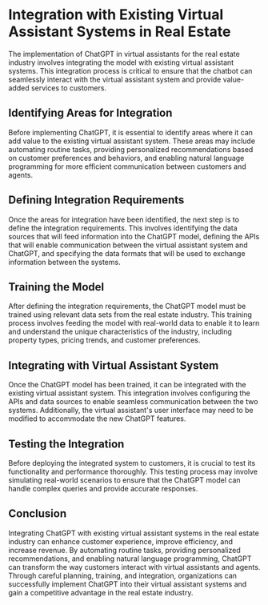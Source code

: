 Integration with Existing Virtual Assistant Systems in Real Estate
==============================================================================================================================================

The implementation of ChatGPT in virtual assistants for the real estate industry involves integrating the model with existing virtual assistant systems. This integration process is critical to ensure that the chatbot can seamlessly interact with the virtual assistant system and provide value-added services to customers.

Identifying Areas for Integration
---------------------------------

Before implementing ChatGPT, it is essential to identify areas where it can add value to the existing virtual assistant system. These areas may include automating routine tasks, providing personalized recommendations based on customer preferences and behaviors, and enabling natural language programming for more efficient communication between customers and agents.

Defining Integration Requirements
---------------------------------

Once the areas for integration have been identified, the next step is to define the integration requirements. This involves identifying the data sources that will feed information into the ChatGPT model, defining the APIs that will enable communication between the virtual assistant system and ChatGPT, and specifying the data formats that will be used to exchange information between the systems.

Training the Model
------------------

After defining the integration requirements, the ChatGPT model must be trained using relevant data sets from the real estate industry. This training process involves feeding the model with real-world data to enable it to learn and understand the unique characteristics of the industry, including property types, pricing trends, and customer preferences.

Integrating with Virtual Assistant System
-----------------------------------------

Once the ChatGPT model has been trained, it can be integrated with the existing virtual assistant system. This integration involves configuring the APIs and data sources to enable seamless communication between the two systems. Additionally, the virtual assistant's user interface may need to be modified to accommodate the new ChatGPT features.

Testing the Integration
-----------------------

Before deploying the integrated system to customers, it is crucial to test its functionality and performance thoroughly. This testing process may involve simulating real-world scenarios to ensure that the ChatGPT model can handle complex queries and provide accurate responses.

Conclusion
----------

Integrating ChatGPT with existing virtual assistant systems in the real estate industry can enhance customer experience, improve efficiency, and increase revenue. By automating routine tasks, providing personalized recommendations, and enabling natural language programming, ChatGPT can transform the way customers interact with virtual assistants and agents. Through careful planning, training, and integration, organizations can successfully implement ChatGPT into their virtual assistant systems and gain a competitive advantage in the real estate industry.

